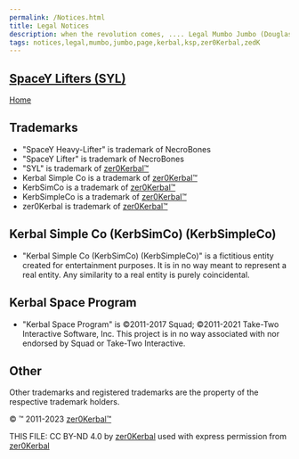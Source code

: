 ```yaml
---
permalink: /Notices.html
title: Legal Notices
description: when the revolution comes, .... Legal Mumbo Jumbo (Douglas Adams)
tags: notices,legal,mumbo,jumbo,page,kerbal,ksp,zer0Kerbal,zedK
---
```

<!--
Notices.md v1.0.4.0
SpaceY Lifters (SYL)
created: 10 Dec 2022
updated: 26 Jun 2022 

TEMPLATE: Notices.md v1.0.3.0
created: 13 Apr 2022
updated: 13 Jun 2023

based upon work by LisiasT -->
<script src="https://kit.fontawesome.com/0ea5493613.js" crossorigin="anonymous"></script>
<i class="fa-solid fa-file-contract fa-beat-fade fa-3x" style="--fa-beat-fade-opacity: 0.1; --fa-beat-fade-scale: 1.25;color: #6495ED" ></i>

## [SpaceY Lifters (SYL)][mod]

[Home](./index.md)

## Trademarks <i class="fa-solid fa-trademark fa-beat-fade" style="--fa-beat-fade-opacity: 0.1; --fa-beat-fade-scale: 1.25;color: black" ></i>

* "SpaceY Heavy-Lifter" is trademark of NecroBones
* "SpaceY Lifter" is trademark of NecroBones
* "SYL" is trademark of [zer0Kerbal™][zedk]
* Kerbal Simple Co is a trademark of [zer0Kerbal™][zedk]
* KerbSimCo is a trademark of [zer0Kerbal™][zedk]
* KerbSimpleCo is a trademark of [zer0Kerbal™][zedk]
* zer0Kerbal is trademark of [zer0Kerbal™][zedk]

## Kerbal Simple Co (KerbSimCo) (KerbSimpleCo)

* "Kerbal Simple Co (KerbSimCo) (KerbSimpleCo)" is a fictitious entity created for entertainment purposes. It is in no way meant to represent a real entity. Any similarity to a real entity is purely coincidental.

## Kerbal Space Program

* "Kerbal Space Program" is ©2011-2017 Squad; ©2011-2021 Take-Two Interactive Software, Inc. This project is in no way associated with nor endorsed by Squad or Take-Two Interactive.

## Other

Other trademarks and registered trademarks are the property of the respective trademark holders.

© ™ 2011-2023 [zer0Kerbal™][zedk]

THIS FILE: CC BY-ND 4.0 by [zer0Kerbal][zedk]
  used with express permission from [zer0Kerbal][zedk]

[zedk]: https://github.com/zer0Kerbal "zer0Kerbal"
[mod]: https://www.curseforge.com/kerbal/ksp-mods/SpaceYLifters "SpaceY Lifters (SYL)"